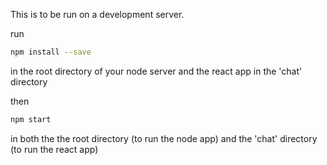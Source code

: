 This is to be run on a development server.

run
```bash
npm install --save
```
in the root directory of your node server and the react app in the 'chat' directory

then 
```bash
npm start
```
in both the the root directory (to run the node app) and the 'chat' directory (to run the react app)
